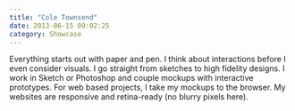 ```yaml
---
title: "Cole Townsend"
date: 2013-06-15 09:02:25
category: Showcase
---
```


Everything starts out with paper and pen. I think about interactions before I even consider visuals. I go straight from sketches to high fidelity designs. I work in Sketch or Photoshop and couple mockups with interactive prototypes. For web based projects, I take my mockups to the browser. My websites are responsive and retina-ready (no blurry pixels here).
